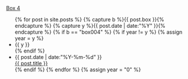 <div class="box-title"><a href="/box004/index.html">Box 4</a></div>

<ul class="listing">
{% for post in site.posts %}
  {% capture b %}{{ post.box }}{% endcapture %}
  {% capture y %}{{ post.date | date:"%Y" }}{% endcapture %}
  {% if b == "box004" %}
    {% if year != y %}
      {% assign year = y %}
      <li class="listing-seperator">{{ y }}</li>
    {% endif %}
    <li class="listing-item">
      <time datetime="{{ post.date | date:"%Y-%m-%d" }}">{{ post.date | date:"%Y-%m-%d" }}</time> <br/>
      <a href="{{ site.url }}{{ post.url }}" title="{{ post.title }}">{{ post.title }}</a>
    </li>
  {% endif %}
{% endfor %}
{% assign year = "0" %}
</ul>